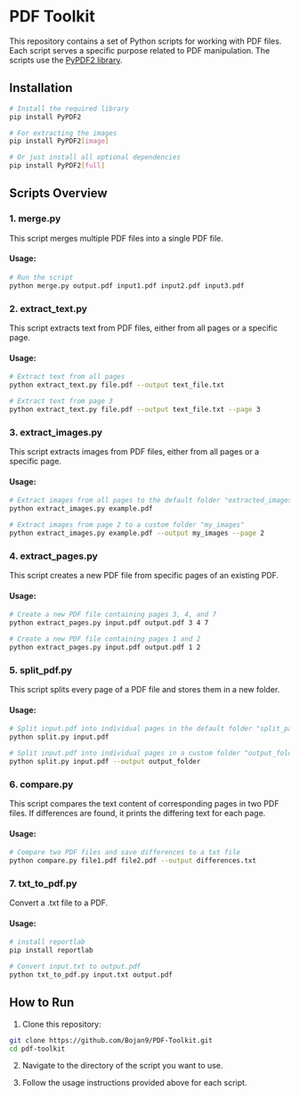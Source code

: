 # PDF Toolkit

This repository contains a set of Python scripts for working with PDF files. Each script serves a specific purpose related to PDF manipulation. The scripts use the [PyPDF2 library](https://pypdf2.readthedocs.io/en/3.0.0/index.html).

## Installation

```bash
# Install the required library
pip install PyPDF2

# For extracting the images
pip install PyPDF2[image]

# Or just install all optional dependencies
pip install PyPDF2[full]
```

## Scripts Overview

### 1. merge.py

This script merges multiple PDF files into a single PDF file.

#### Usage:

```bash
# Run the script
python merge.py output.pdf input1.pdf input2.pdf input3.pdf
```

### 2. extract_text.py

This script extracts text from PDF files, either from all pages or a specific page.

#### Usage:

```bash
# Extract text from all pages
python extract_text.py file.pdf --output text_file.txt

# Extract text from page 3
python extract_text.py file.pdf --output text_file.txt --page 3
```

### 3. extract_images.py

This script extracts images from PDF files, either from all pages or a specific page.

#### Usage:

```bash
# Extract images from all pages to the default folder "extracted_images"
python extract_images.py example.pdf

# Extract images from page 2 to a custom folder "my_images"
python extract_images.py example.pdf --output my_images --page 2
```

### 4. extract_pages.py

This script creates a new PDF file from specific pages of an existing PDF.

#### Usage:

```bash
# Create a new PDF file containing pages 3, 4, and 7
python extract_pages.py input.pdf output.pdf 3 4 7

# Create a new PDF file containing pages 1 and 2
python extract_pages.py input.pdf output.pdf 1 2
```

### 5. split_pdf.py

This script splits every page of a PDF file and stores them in a new folder.

#### Usage:

```bash
# Split input.pdf into individual pages in the default folder "split_pages"
python split.py input.pdf

# Split input.pdf into individual pages in a custom folder "output_folder"
python split.py input.pdf --output output_folder
```

### 6. compare.py

This script compares the text content of corresponding pages in two PDF files. If differences are found, it prints the differing text for each page.

#### Usage:

```bash
# Compare two PDF files and save differences to a txt file
python compare.py file1.pdf file2.pdf --output differences.txt
```

### 7. txt_to_pdf.py

Convert a .txt file to a PDF.

#### Usage:

```bash
# install reportlab
pip install reportlab

# Convert input.txt to output.pdf
python txt_to_pdf.py input.txt output.pdf
```

## How to Run

1. Clone this repository:

```bash
git clone https://github.com/Bojan9/PDF-Toolkit.git
cd pdf-toolkit
```

2. Navigate to the directory of the script you want to use.

3. Follow the usage instructions provided above for each script.
